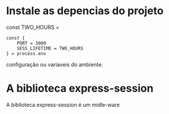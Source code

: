 
# Instale as depencias do projeto

const TWO_HOURS =

```
const {
    PORT = 3000
    SESS_LIFETIME = TWO_HOURS
} = process.env

```
configuração ou variaveis do ambiente.



# A biblioteca express-session


A biblioteca express-session é um midle-ware